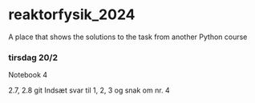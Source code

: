# reaktorfysik_2024
A place that shows the solutions to the task from another Python course


### tirsdag 20/2
Notebook 4 

2.7, 2.8 
git
Indsæt svar til 1, 2, 3 og snak om nr. 4
